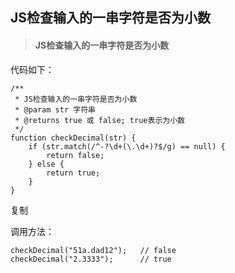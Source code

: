 ## JS检查输入的一串字符是否为小数

> #### JS检查输入的一串字符是否为小数

代码如下：

~~~
/**
 * JS检查输入的一串字符是否为小数
 * @param str 字符串
 * @returns true 或 false; true表示为小数
 */
function checkDecimal(str) {
    if (str.match(/^-?\d+(\.\d+)?$/g) == null) {
        return false;
    } else {
        return true;
    }
}

~~~

复制

调用方法：

~~~
checkDecimal("51a.dad12");   // false
checkDecimal("2.3333");      // true
~~~

